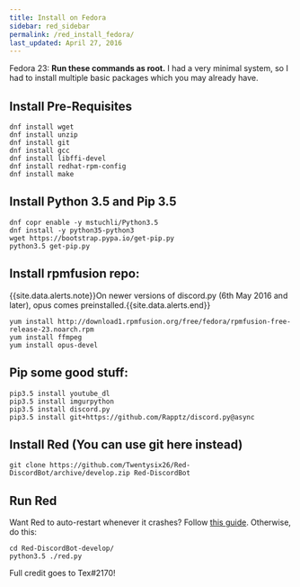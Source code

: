 ```yaml
---
title: Install on Fedora
sidebar: red_sidebar
permalink: /red_install_fedora/
last_updated: April 27, 2016
---
```


Fedora 23:  **Run these commands as root.**  I had a very minimal system, so I had to install multiple
basic packages which you may already have.

## Install Pre-Requisites

```
dnf install wget
dnf install unzip
dnf install git
dnf install gcc
dnf install libffi-devel
dnf install redhat-rpm-config
dnf install make
```

## Install Python 3.5 and Pip 3.5

```
dnf copr enable -y mstuchli/Python3.5
dnf install -y python35-python3
wget https://bootstrap.pypa.io/get-pip.py
python3.5 get-pip.py
```

## Install rpmfusion repo:

{{site.data.alerts.note}}On newer versions of discord.py (6th May 2016 and later), opus comes preinstalled.{{site.data.alerts.end}}  
```
yum install http://download1.rpmfusion.org/free/fedora/rpmfusion-free-release-23.noarch.rpm
yum install ffmpeg
yum install opus-devel
```

## Pip some good stuff:

```
pip3.5 install youtube_dl
pip3.5 install imgurpython
pip3.5 install discord.py
pip3.5 install git+https://github.com/Rapptz/discord.py@async
```

## Install Red (You can use git here instead)

```
git clone https://github.com/Twentysix26/Red-DiscordBot/archive/develop.zip Red-DiscordBot
```

## Run Red

Want Red to auto-restart whenever it crashes? Follow [this guide](/Red-Docs/red_guide_linux_upstart). Otherwise, do this:
```
cd Red-DiscordBot-develop/
python3.5 ./red.py
```

Full credit goes to Tex#2170!
